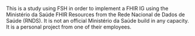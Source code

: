 This is a study using FSH in order to implement a FHIR IG using the Ministério da Saúde FHIR Resources from the Rede Nacional de Dados de Saúde (RNDS).
It is not an official Ministério da Saúde build in any capacity. It is a personal project from one of their employees. 
